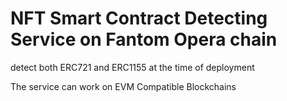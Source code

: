 # NFT Smart Contract Detecting Service on Fantom Opera chain

detect both ERC721 and ERC1155 at the time of deployment

The service can work on EVM Compatible Blockchains 
